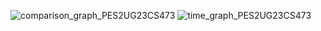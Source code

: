 ![comparison_graph_PES2UG23CS473](https://github.com/user-attachments/assets/1ccd091b-0e28-41e0-b479-7ff7fe5edcdd)
![time_graph_PES2UG23CS473](https://github.com/user-attachments/assets/c6c4c22b-9cb0-467c-98dd-b6662a8d85e3)
